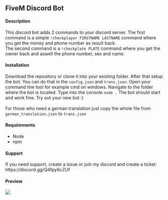<h2>FiveM Discord Bot</h2>

<h4>Description</h4>
<p>This discord bot adds 2 commands to your discord server. The first command is a simple <code>!checkplayer FIRSTNAME LASTNAME</code> command where you get the money and phone number as result back.<br>
The second command is a <code>!checkplate PLATE</code> command where you get the owner back and aswell the phone number, sex and name.</p>
<h4>Installation</h4>
<p>Download the repository or clone it into your existing folder. After that setup the bot. You can do that in the <code>config.json</code> and <code>trans.json</code>. Open your command line tool for example cmd on windows. Navigate to the folder where the bot is located. Type into the console <code>node .</code> The bot should start and work fine. Try out your new bot :)<br /><br /> For those who need a german translation just copy the whole file from <code>german_translation.json</code> to <code>trans.json</code></p>
<h4>Requirements</h4>
<ul>
<li>
Node
</li>
<li>
npm
</li>
</ul>
<h4>Support</h4>
<p>If you need support, create a issue or join my discord and create a ticket: https://discord.gg/Q4fpy6cZUf</p>

<h4>Preview</h4>
<img src="https://i.ibb.co/Zh34wg5/2021-04-15-13-36-55-dev-chat-Discord.png">
